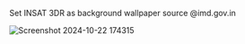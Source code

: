 Set INSAT 3DR as background wallpaper 
source @imd.gov.in

![Screenshot 2024-10-22 174315](https://github.com/user-attachments/assets/4b1972e4-173e-46cf-ba0c-18a05c4bbf59)
